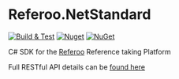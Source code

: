 # Referoo.NetStandard

[![Build & Test](https://github.com/RecruitWizard/Referoo.NetStandard/actions/workflows/build.yml/badge.svg)](https://github.com/RecruitWizard/Referoo.NetStandard/actions/workflows/build.yml)
[![Nuget](https://img.shields.io/nuget/v/Referoo.NetStandard)](https://www.nuget.org/packages/Referoo.NetStandard)
[![NuGet](https://img.shields.io/nuget/dt/Referoo.NetStandard.svg)](https://www.nuget.org/packages/Referoo.NetStandard/)

C# SDK for the [Referoo](https://referoo.com.au) Reference taking Platform

Full RESTful API details can be [found here](https://api.sandbox.referoo.com.au/)
